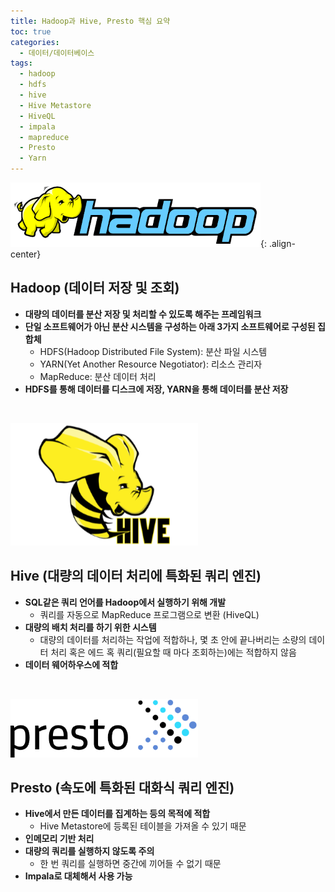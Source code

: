 ```yaml
---
title: Hadoop과 Hive, Presto 핵심 요약
toc: true
categories:
  - 데이터/데이터베이스
tags:
  - hadoop
  - hdfs
  - hive
  - Hive Metastore
  - HiveQL
  - impala
  - mapreduce
  - Presto
  - Yarn
---
```


![hadoop icon](/assets/images/posts/2022-9-25-tistory-post-114/img-1.png){: .align-center}

## **Hadoop (데이터 저장 및 조회)**

- **대량의 데이터를 분산 저장 및 처리할 수 있도록 해주는 프레임워크**
- **단일 소프트웨어가 아닌 분산 시스템을 구성하는 아래 3가지 소프트웨어로 구성된 집합체**
  - HDFS(Hadoop Distributed File System): 분산 파일 시스템
  - YARN(Yet Another Resource Negotiator): 리소스 관리자
  - MapReduce: 분산 데이터 처리
- **HDFS를 통해 데이터를 디스크에 저장, YARN을 통해 데이터를 분산 저장**

<br>

![hive icon](/assets/images/posts/2022-9-25-tistory-post-114/img-2.png)

## **Hive (대량의 데이터 처리에 특화된 쿼리 엔진)**

- **SQL같은 쿼리 언어를 Hadoop에서 실행하기 위해 개발**
  - 쿼리를 자동으로 MapReduce 프로그램으로 변환 (HiveQL)
- **대량의 배치 처리를 하기 위한 시스템**
  - 대량의 데이터를 처리하는 작업에 적합하나, 몇 초 안에 끝나버리는 소량의 데이터 처리 혹은 에드 혹 쿼리(필요할 때 마다 조회하는)에는 적합하지 않음
- **데이터 웨어하우스에 적합**

<br>

![presto icon](/assets/images/posts/2022-9-25-tistory-post-114/img-3.png)

## **Presto (속도에 특화된 대화식 쿼리 엔진)**

- **Hive에서 만든 데이터를 집계하는 등의 목적에 적합**
	- Hive Metastore에 등록된 테이블을 가져올 수 있기 때문
- **인메모리 기반 처리**
- **대량의 쿼리를 실행하지 않도록 주의**
	- 한 번 쿼리를 실행하면 중간에 끼어들 수 없기 때문
- **Impala로 대체해서 사용 가능**
